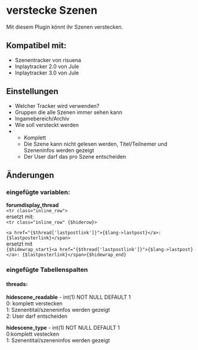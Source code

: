 # verstecke Szenen
Mit diesem Plugin könnt ihr Szenen verstecken.  
## Kompatibel mit:
- Szenentracker von risuena
- Inplaytracker 2.0 von Jule
- Inplaytracker 3.0 von Jule

## Einstellungen
- Welcher Tracker wird verwenden?
- Gruppen die alle Szenen immer sehen kann
- Ingamebereich/Archiv
- Wie soll versteckt werden
- - Komplett
  - Die Szene kann nicht gelesen werden, Titel/Teilnemer und Szeneninfos werden gezeigt
  - Der User darf das pro Szene entscheiden


## Änderungen
### eingefügte variablen:
  **forumdisplay_thread**  
  ```<tr class="inline_row">```   
    ersetzt mit:   
  ```<tr class="inline_row" {$hiderow}>```
      
 ```<a href="{$thread['lastpostlink']}">{$lang->lastpost}</a>: {$lastposterlink}</span>```  
 ersetzt mit  
 ```{$hidewrap_start}<a href="{$thread['lastpostlink']}">{$lang->lastpost}</a>: {$lastposterlink}</span>{$hidewrap_end}```
  

### eingefügte Tabellenspalten
#### threads:
  **hidescene_readable** - int(1) NOT NULL DEFAULT 1  
    0: komplett verstecken  
    1: Szenentital/szeneninfos werden gezeigt  
    2: User darf entscheiden  
  
  **hidescene_type** - int(1) NOT NULL DEFAULT 1  
    0:komplett vestecken  
    1: Szenentital/szeneninfos werden gezeigt  


